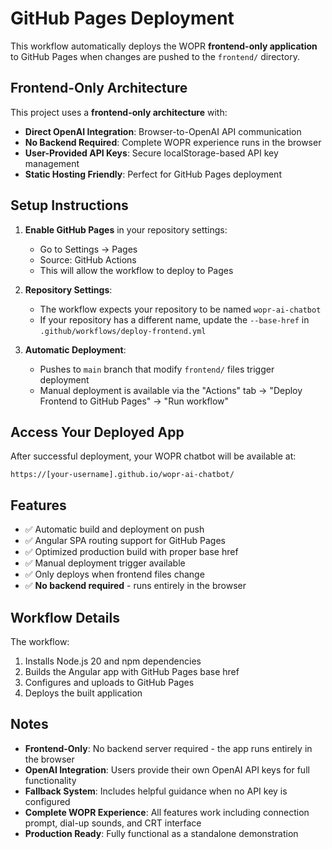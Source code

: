 # GitHub Pages Deployment

This workflow automatically deploys the WOPR **frontend-only application** to GitHub Pages when changes are pushed to the `frontend/` directory.

## Frontend-Only Architecture

This project uses a **frontend-only architecture** with:

- **Direct OpenAI Integration**: Browser-to-OpenAI API communication
- **No Backend Required**: Complete WOPR experience runs in the browser
- **User-Provided API Keys**: Secure localStorage-based API key management
- **Static Hosting Friendly**: Perfect for GitHub Pages deployment

## Setup Instructions

1. **Enable GitHub Pages** in your repository settings:
   - Go to Settings → Pages
   - Source: GitHub Actions
   - This will allow the workflow to deploy to Pages

2. **Repository Settings**:
   - The workflow expects your repository to be named `wopr-ai-chatbot`
   - If your repository has a different name, update the `--base-href` in `.github/workflows/deploy-frontend.yml`

3. **Automatic Deployment**:
   - Pushes to `main` branch that modify `frontend/` files trigger deployment
   - Manual deployment is available via the "Actions" tab → "Deploy Frontend to GitHub Pages" → "Run workflow"

## Access Your Deployed App

After successful deployment, your WOPR chatbot will be available at:

```url
https://[your-username].github.io/wopr-ai-chatbot/
```

## Features

- ✅ Automatic build and deployment on push
- ✅ Angular SPA routing support for GitHub Pages  
- ✅ Optimized production build with proper base href
- ✅ Manual deployment trigger available
- ✅ Only deploys when frontend files change
- ✅ **No backend required** - runs entirely in the browser

## Workflow Details

The workflow:

1. Installs Node.js 20 and npm dependencies
2. Builds the Angular app with GitHub Pages base href
3. Configures and uploads to GitHub Pages
4. Deploys the built application

## Notes

- **Frontend-Only**: No backend server required - the app runs entirely in the browser
- **OpenAI Integration**: Users provide their own OpenAI API keys for full functionality
- **Fallback System**: Includes helpful guidance when no API key is configured
- **Complete WOPR Experience**: All features work including connection prompt, dial-up sounds, and CRT interface
- **Production Ready**: Fully functional as a standalone demonstration
